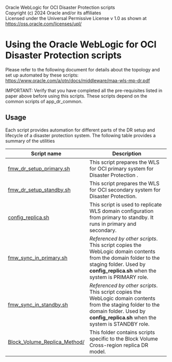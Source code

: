 Oracle WebLogic for OCI Disaster Protection scripts  
Copyright (c) 2024 Oracle and/or its affiliates  
Licensed under the Universal Permissive License v 1.0 as shown at https://oss.oracle.com/licenses/upl/  
  

Using the Oracle WebLogic for OCI Disaster Protection scripts  
==============================================

Please refer to the following document for details about the topology and set up automated by these scripts:
https://www.oracle.com/a/otn/docs/middleware/maa-wls-mp-dr.pdf

IMPORTANT: Verify that you have completed all the pre-requisites listed in paper above before using this scripts. 
These scripts depend on the common scripts of app_dr_common.


Usage 
--------------
  Each script provides automation for different parts of the DR setup and lifecycle of a disaster protection system. 
  The following table provides a summary of the utilities
  
  
  | Script name  | Description |
| ------------- | ------------- |
| [fmw_dr_setup_primary.sh](./fmw_dr_setup_primary.sh) | This script prepares the WLS for OCI primary system for Disaster Protection .|
| [fmw_dr_setup_standby.sh](./fmw_dr_setup_standby.sh) | This script prepares the WLS for OCI secondary system for Disaster Protection. |
| [config_replica.sh](./config_replica.sh) | This script is used to replicate WLS domain configuration from primary to standby. It runs in primary and secondary. |
| [fmw_sync_in_primary.sh](./fmw_sync_in_primary.sh) | _Referenced by other scripts_. This script copies the WebLogic domain contents from the domain folder to the staging folder. Used by **config_replica.sh** when the system is PRIMARY role. |
| [fmw_sync_in_standby.sh](./fmw_sync_in_standby.sh) | _Referenced by other scripts_. This script copies the WebLogic domain contents from the staging folder to the domain folder. Used by **config_replica.sh** when the system is STANDBY role. |
| [Block_Volume_Replica_Method/](./Block_Volume_Replica_Method/) | This folder contains scripts specific to the Block Volume Cross-region replica DR model. |
